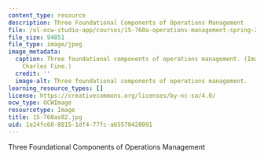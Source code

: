 ```yaml
---
content_type: resource
description: Three Foundational Components of Operations Management
file: /ol-ocw-studio-app/courses/15-760a-operations-management-spring-2002/1e24fc6088151df477fca65578420091_15-760as02.jpg
file_size: 94851
file_type: image/jpeg
image_metadata:
  caption: Three foundational components of operations management. (Image by Prof.
    Charles Fine.)
  credit: ''
  image-alt: Three foundational components of operations management.
learning_resource_types: []
license: https://creativecommons.org/licenses/by-nc-sa/4.0/
ocw_type: OCWImage
resourcetype: Image
title: 15-760as02.jpg
uid: 1e24fc60-8815-1df4-77fc-a65578420091
---
```

Three Foundational Components of Operations Management